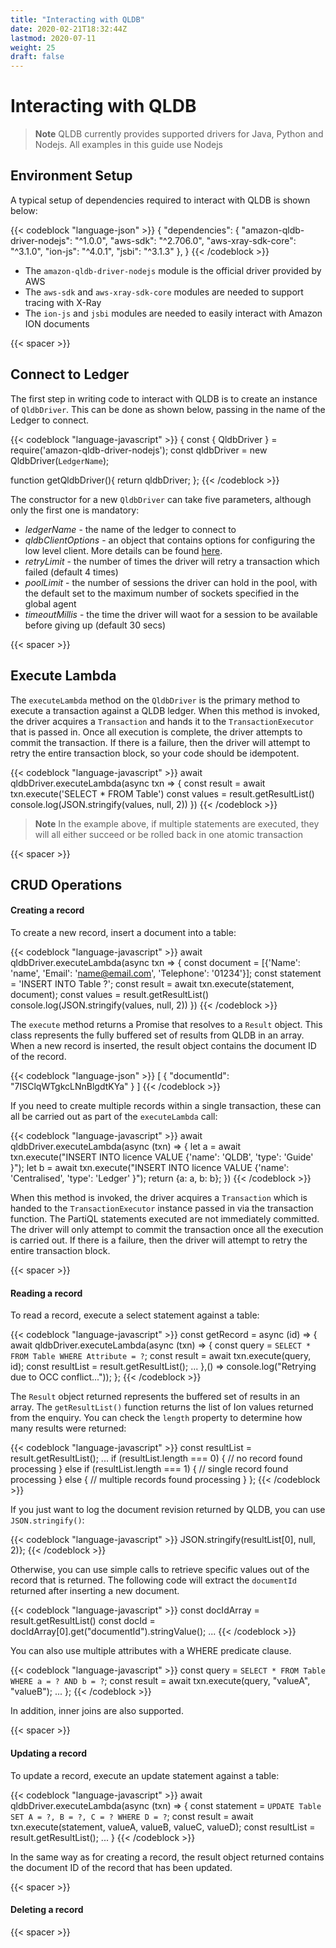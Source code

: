```yaml
---
title: "Interacting with QLDB"
date: 2020-02-21T18:32:44Z
lastmod: 2020-07-11
weight: 25
draft: false
---
```


# Interacting with QLDB

> **Note** QLDB currently provides supported drivers for Java, Python and Nodejs. All examples in this guide use Nodejs

## Environment Setup

A typical setup of dependencies required to interact with QLDB is shown below:

{{< codeblock "language-json" >}}
{
 "dependencies": {
    "amazon-qldb-driver-nodejs": "^1.0.0",
    "aws-sdk": "^2.706.0",
    "aws-xray-sdk-core": "^3.1.0",
    "ion-js": "^4.0.1",
    "jsbi": "^3.1.3"
  },
}
{{< /codeblock  >}}

* The `amazon-qldb-driver-nodejs` module is the official driver provided by AWS
* The `aws-sdk` and `aws-xray-sdk-core` modules are needed to support tracing with X-Ray
* The `ion-js` and `jsbi` modules are needed to easily interact with Amazon ION documents

{{< spacer >}}

## Connect to Ledger

The first step in writing code to interact with QLDB is to create an instance of `QldbDriver`. This can be done as shown below, passing in the name of the Ledger to connect.

{{< codeblock "language-javascript" >}}
{
const { QldbDriver } = require('amazon-qldb-driver-nodejs');
const qldbDriver = new QldbDriver(`LedgerName`);

function getQldbDriver(){
  return qldbDriver;
};
{{< /codeblock  >}}

The constructor for a new `QldbDriver` can take five parameters, although only the first one is mandatory:

* *ledgerName* - the name of the ledger to connect to
* *qldbClientOptions* - an object that contains options for configuring the low level client. More details can be found [here](https://docs.aws.amazon.com/AWSJavaScriptSDK/latest/AWS/QLDBSession.html#constructor-details).
* *retryLimit* - the number of times the driver will retry a transaction which failed (default 4 times)
* *poolLimit* - the number of sessions the driver can hold in the pool, with the default set to the maximum number of sockets specified in the global agent
* *timeoutMillis* - the time the driver will waot for a session to be available before giving up (default 30 secs)

{{< spacer >}}

## Execute Lambda

The `executeLambda` method on the `QldbDriver` is the primary method to execute a transaction against a QLDB ledger. When this method is invoked, the driver acquires a `Transaction` and hands it to the `TransactionExecutor` that is passed in. Once all execution is complete, the driver attempts to commit the transaction. If there is a failure, then the driver will attempt to retry the entire transaction block, so your code should be idempotent.

{{< codeblock "language-javascript" >}}
await qldbDriver.executeLambda(async txn => {
    const result = await txn.execute('SELECT * FROM Table')
    const values = result.getResultList()
    console.log(JSON.stringify(values, null, 2))
})
{{< /codeblock  >}}

> **Note** In the example above, if multiple statements are executed, they will all either succeed or be rolled back in one atomic transaction

{{< spacer >}}


## CRUD Operations

#### Creating a record

To create a new record, insert a document into a table:

{{< codeblock "language-javascript" >}}
await qldbDriver.executeLambda(async txn => {
    const document = [{'Name': 'name', 'Email': 'name@email.com', 'Telephone': '01234'}];
    const statement = 'INSERT INTO Table ?';
    const result = await txn.execute(statement, document);
    const values = result.getResultList()
    console.log(JSON.stringify(values, null, 2))
})
{{< /codeblock  >}}

The `execute` method returns a Promise that resolves to a `Result` object. This class represents the fully buffered set of results from QLDB in an array. When a new record is inserted, the result object contains the document ID of the record.

{{< codeblock "language-json" >}}
[
  {
    "documentId": "7ISClqWTgkcLNnBlgdtKYa"
  }
]
{{< /codeblock  >}}

If you need to create multiple records within a single transaction, these can all be carried out as part of the `executeLambda` call:

{{< codeblock "language-javascript" >}}
await qldbDriver.executeLambda(async (txn) => {
  let a = await txn.execute("INSERT INTO licence VALUE {'name': 'QLDB', 'type': 'Guide' }");
  let b = await txn.execute("INSERT INTO licence VALUE {'name': 'Centralised', 'type': 'Ledger' }");
  return {a: a, b: b};
})
{{< /codeblock  >}}

When this method is invoked, the driver acquires a `Transaction` which is handed to the `TransactionExecutor` instance passed in via the transaction function. The PartiQL statements executed are not immediately committed. The driver will only attempt to commit the transaction once all the execution is carried out. If there is a failure, then the driver will attempt to retry the entire transaction block.


{{< spacer >}}

#### Reading a record

To read a record, execute a select statement against a table:

{{< codeblock "language-javascript" >}}
const getRecord = async (id) => {
    await qldbDriver.executeLambda(async (txn) => {
        const query = `SELECT * FROM Table WHERE Attribute = ?`;
        const result = await txn.execute(query, id);
        const resultList = result.getResultList();
        ...
    },() => console.log("Retrying due to OCC conflict..."));
};
{{< /codeblock  >}}

The `Result` object returned represents the buffered set of results in an array. The `getResultList()` function returns the list of Ion values returned from the enquiry. You can check the `length` property to determine how many results were returned:

{{< codeblock "language-javascript" >}}
  const resultList = result.getResultList();
  ...
  if (resultList.length === 0) {
      // no record found processing
  } else if (resultList.length === 1) {
      // single record found processing
  } else {
      // multiple records found processing
  }
};
{{< /codeblock  >}}

If you just want to log the document revision returned by QLDB, you can use `JSON.stringify()`:

{{< codeblock "language-javascript" >}}
JSON.stringify(resultList[0], null, 2)};
{{< /codeblock  >}}

Otherwise, you can use simple calls to retrieve specific values out of the record that is returned. The following code will extract the `documentId` returned after inserting a new document.

{{< codeblock "language-javascript" >}}
const docIdArray = result.getResultList()
const docId = docIdArray[0].get("documentId").stringValue();
...
{{< /codeblock  >}}

You can also use multiple attributes with a WHERE predicate clause.

{{< codeblock "language-javascript" >}}
const query = `SELECT * FROM Table WHERE a = ? AND b = ?`;
const result = await txn.execute(query, "valueA", "valueB");
...
};
{{< /codeblock  >}}

In addition, inner joins are also supported.

{{< spacer >}}

#### Updating a record

To update a record, execute an update statement against a table:

{{< codeblock "language-javascript" >}}
await qldbDriver.executeLambda(async (txn) => {
  const statement = `UPDATE Table SET A = ?, B = ?, C = ? WHERE D = ?`;
  const result = await txn.execute(statement, valueA, valueB, valueC, valueD);
  const resultList = result.getResultList();
  ...
}
{{< /codeblock  >}}

In the same way as for creating a record, the result object returned contains the document ID of the record that has been updated.

{{< spacer >}}

#### Deleting a record

{{< spacer >}}